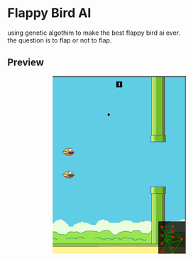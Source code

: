 # Flappy Bird AI
using genetic algothim to make the best flappy bird ai ever.               
the question is to flap or not to flap.          

## Preview
<center><img src="preview/preview.gif" width=300 /></center>
